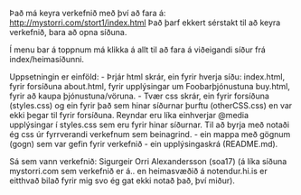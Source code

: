 Það má keyra verkefnið með því að fara á: http://mystorri.com/stort1/index.html
Það þarf ekkert sérstakt til að keyra verkefnið, bara að opna síðuna.

Í menu bar á toppnum má klikka á allt til að fara á viðeigandi síður frá index/heimasíðunni.

Uppsetningin er einföld:
	- Þrjár html skrár, ein fyrir hverja síðu:
		index.html, fyrir forsíðuna
		about.html, fyrir upplýsingar um Foobarþjónustuna
		buy.html, fyrir að kaupa þjónustuna/vöruna.
	- Tvær css skrár, ein fyrir forsíðuna (styles.css) og ein fyrir það sem hinar síðurnar þurftu (otherCSS.css) en var ekki þegar til fyrir forsíðuna. Reyndar eru líka einhverjar @media upplýsingar í styles.css sem eru fyrir hinar síðurnar. Til að byrja með notaði ég css úr fyrrverandi verkefnum sem beinagrind.
	- ein mappa með gögnum (gogn) sem var gefin fyrir verkefnið
	- ein upplýsingaskrá (README.md).

Sá sem vann verkefnið:
	Sigurgeir Orri Alexandersson (soa17) (á líka síðuna mystorri.com sem verkefnið er á.. en heimasvæðið á notendur.hi.is er eitthvað bilað fyrir mig svo ég gat ekki notað það, því miður).